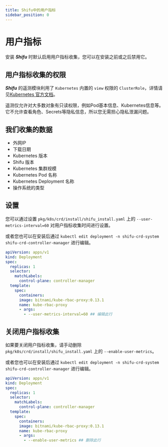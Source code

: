 ```yaml
---
title: Shifu中的用户指标
sidebar_position: 0
---
```


# 用户指标

安装 ***Shifu*** 时默认启用用户指标收集，您可以在安装之前或之后禁用它。

## 用户指标收集的权限

***Shifu*** 的遥测模块利用了 `Kubernetes` 内置的 `view` 权限的 `ClusterRole`，详情请见[Kubernetes 官方文档](https://kubernetes.io/zh-cn/docs/reference/access-authn-authz/rbac/#user-facing-roles)。

遥测仅允许对大多数对象有只读权限，例如Pod基本信息、Kubernetes信息等。它不允许查看角色、Secrets等隐私信息，所以您无需担心隐私泄漏问题。

## 我们收集的数据

- 外网IP
- 下载日期
- Kubernetes 版本
- Shifu 版本
- Kubernetes 集群规模
- Kubernetes Pod 名称
- Kubernetes Deployment 名称
- 操作系统的类型

## 设置

您可以通过设置  `pkg/k8s/crd/install/shifu_install.yaml` 上的 `--user-metrics-interval=60` 对用户指标收集时间进行设置。

或者您也可以在安装后通过 `kubectl edit deployment -n shifu-crd-system shifu-crd-controller-manager` 进行编辑。

```yaml
apiVersion: apps/v1
kind: Deployment
spec:
  replicas: 1
  selector:
    matchLabels:
      control-plane: controller-manager
  template:
    spec:
      containers:
      image: bitnami/kube-rbac-proxy:0.13.1
      name: kube-rbac-proxy
      - args:
        - --user-metrics-interval=60 ## 编辑此行
```

## 关闭用户指标收集

如果要关闭用户指标收集，请手动删除 `pkg/k8s/crd/install/shifu_install.yaml` 上的 `--enable-user-metrics`。

或者您也可以在安装后通过 `kubectl edit deployment -n shifu-crd-system shifu-crd-controller-manager` 进行编辑。

```yaml
apiVersion: apps/v1
kind: Deployment
spec:
  replicas: 1
  selector:
    matchLabels:
      control-plane: controller-manager
  template:
    spec:
      containers:
      image: bitnami/kube-rbac-proxy:0.13.1
      name: kube-rbac-proxy
      - args:
        - --enable-user-metrics ## 删除此行
```
